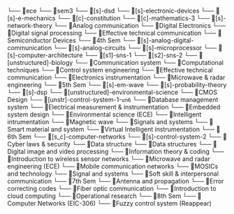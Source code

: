 └── 📁ece
    └── 📁sem3
        └── 📁[s]-dsd
        └── 📁[s]-electronic-devices
        └── 📁[s]-e-mechanics
        └── 📁[c]-constitution
        └── 📁[c]-mathematics-3
        └── 📁[s]-network-theory
        └── 📁Analog communication
        └── 📁Digital Electronics
        └── 📁Digital signal processing
        └── 📁Effective technical communication
        └── 📁Semiconductor Devices
    └── 📁4th Sem
        └── 📁[s]-analog-digital-communication
        └── 📁[s]-analog-circuits
        └── 📁[s]-microprocessor
        └── 📁[s]-computer-architecture
        └── 📁[s1]-sns-1
        └── 📁[s2]-sns-2
        └── 📁[unstructured]-biology
        └── 📁Communication system
        └── 📁Computational techniques
        └── 📁Control system engineering
        └── 📁Effective technical communication
        └── 📁Electronics instrumentation
        └── 📁Microwave & radar engineering
    └── 📁5th Sem
        └── 📁[s]-em-wave
        └── 📁[s]-probability-theory
        └── 📁[s]-dsp
        └── 📁[unstructured]-environmental-science
        └── 📁CMOS Design
        └── 📁[unstr]-control-system-1-```un6```
        └── 📁Database management system
        └── 📁Electrical measurement & instrumentation
        └── 📁Embedded system design
        └── 📁Environmental science (ECE)
        └── 📁Intelligent intrumentation
        └── 📁Magnetic wave
        └── 📁Signals and systems
        └── 📁Smart material and system
        └── 📁Virtual Intelligent instrumentation
    └── 📁6th Sem
        └── 📁[s_c]-computer-networks
        └── 📁[s]-control-system-2
        └── 📁Cyber laws & security
        └── 📁Data structure
        └── 📁Data structures
        └── 📁Digital image and video processing
        └── 📁Information theory & coding
        └── 📁Introduction to wireless sensor networks
        └── 📁Microwave and radar engineering (ECE)
        └── 📁Mobile communication networks
        └── 📁MOSICs and technology
        └── 📁Signal and systems
        └── 📁Soft skill & interpersonal communication
    └── 📁7th Sem
        └── 📁Antenna and propagation
        └── 📁Error correcting codes
        └── 📁Fiber optic communication
        └── 📁Introduction to cloud computing
        └── 📁Operational research
    └── 📁8th Sem
        └── 📁Computer Networks (EIC-306)
        └── 📁Fuzzy control system (Reappear)